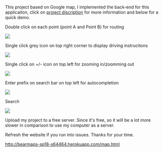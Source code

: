 This project based on Google map, I implemented the back-end for this applicaiton, click on [project discription](https://sp18.datastructur.es/materials/proj/proj3/proj3) for more information and below for a quick demo.


Double click on each point (point A and Point B) for routing

![](https://media.giphy.com/media/PO8GNHTTYiWrp71yj9/giphy.gif)

Single click grey icon on top right corner to display driving instrucitons

![](https://media.giphy.com/media/ZYaqwi2WcdoPpMPsGV/giphy.gif)

Single click on +/- icon on top left for zooming in/zoomming out

![](https://media.giphy.com/media/CeNAJPGCcXH696WCYk/giphy.gif)

Enter prefix on search bar on top left for autocompletion

![](https://media.giphy.com/media/27HMEPwVBxnZNukAps/giphy.gif)

Search

![](https://media.giphy.com/media/y1N20NLduCJEuoQWM1/giphy.gif)

Upload my project to a free server. Since it's free, so it will be a lot more slower in comparison to use my computer as a server.

Refresh the website if you run into issues. Thanks for your time.

http://bearmaps-sp18-s64464.herokuapp.com/map.html



